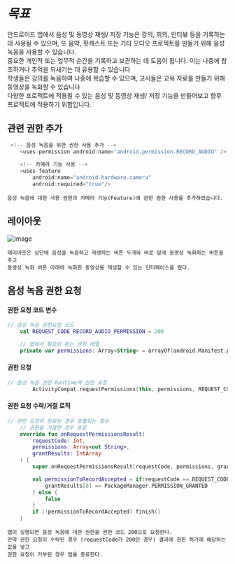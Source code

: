 # *목표*

안드로이드 앱에서 음성 및 동영상 재생/ 저장 기능은 강의, 회의, 인터뷰 등을 기록하는 데 사용될 수 있으며,
또 음악, 팟캐스트 또는 기타 오디오 프로젝트를 만들기 위해 음성 녹음을 사용할 수 있습니다.    
중요한 개인적 또는 업무적 순간을 기록하고 보관하는 데 도움이 됩니다. 이는 나중에 참조하거나 추억을 되새기는 데 유용할 수 있습니다    
학생들은 강의를 녹음하여 나중에 복습할 수 있으며, 교사들은 교육 자료를 만들기 위해 동영상을 녹화할 수 있습니다  
다양한 프로젝트에 적용될 수 있는 음성 및 동영상 재생/ 저장 기능을 만들어보고 향후 프로젝트에 적용하기 위함입니다.   

## 관련 권한 추가
```kotlin
 <!-- 음성 녹음을 위한 권한 사용 추가 -->
    <uses-permission android:name="android.permission.RECORD_AUDIO" />
    
    <!-- 카메라 기능 사용 -->
    <uses-feature
        android:name="android.hardware.camera"
        android:required="true"/>
```
```
음성 녹음에 대한 사용 권한과 카메라 기능(Feature)에 관한 권한 사용을 추가하였습니다.
```
## 레이아웃
![image](https://github.com/chihyeonwon/Voice_Record/assets/58906858/6439a6d7-ba39-454a-8562-db194952754b)
```
레이아웃은 상단에 음성을 녹음하고 재생하는 버튼 두개와 바로 밑에 동영상 녹화하는 버튼을 주고
동영상 녹화 버튼 아래에 녹화한 동영상을 재생할 수 있는 인터페이스를 줬다.
```
## 음성 녹음 권한 요청
#### 권한 요청 코드 변수
```kotlin
// 음성 녹음 권한요청 코드
    val REQUEST_CODE_RECORD_AUDIO_PERMISSION = 200

    // 앱에서 필요로 하는 권한 배열
    private var permissions: Array<String> = arrayOf(android.Manifest.permission.RECORD_AUDIO)
```
#### 권한 요청
```kotlin
// 음성 녹음 권한 Runtime에 권한 요청
        ActivityCompat.requestPermissions(this, permissions, REQUEST_CODE_RECORD_AUDIO_PERMISSION)
```
#### 권한 요청 수락/거절 로직
```kotlin
// 권한 요청이 완료된 경우 호출되는 함수
    // 권한을 거절한 경우 종료
    override fun onRequestPermissionsResult(
        requestCode: Int,
        permissions: Array<out String>,
        grantResults: IntArray
    ) {
        super.onRequestPermissionsResult(requestCode, permissions, grantResults)

        val permissionToRecordAccepted = if(requestCode == REQUEST_CODE_RECORD_AUDIO_PERMISSION) {
            grantResults[0] == PackageManager.PERMISSION_GRANTED
        } else {
            false
        }
        if (!permissionToRecordAccepted) finish()
    }
```
```
앱이 실행되면 음성 녹음에 대한 권한을 권한 코드 200으로 요청한다.
만약 권한 요청이 수락된 경우 (requestCode가 200인 경우) 결과에 권한 허가에 해당하는 값을 넣고
권한 요청이 거부된 경우 앱을 종료한다.
```
